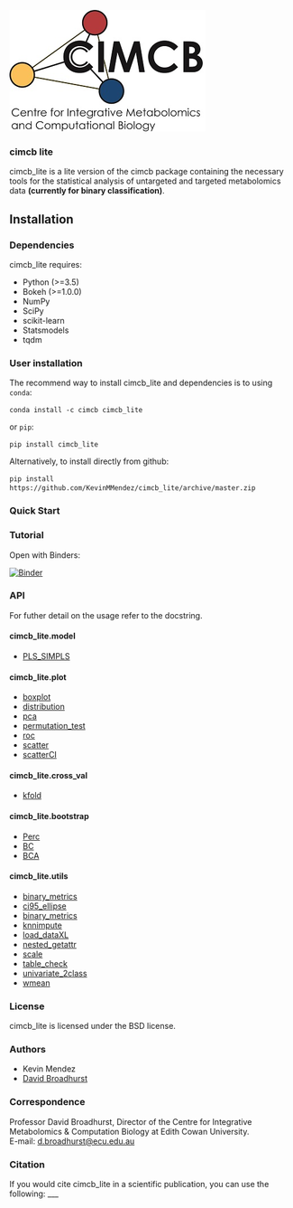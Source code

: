 ![image](cimcb_logo.jpg)
### cimcb lite 
cimcb_lite is a lite version of the cimcb package containing the necessary tools for the statistical analysis of untargeted and targeted metabolomics data **(currently for binary classification)**. 

## Installation

### Dependencies
cimcb_lite requires:
- Python (>=3.5)
- Bokeh (>=1.0.0)
- NumPy
- SciPy
- scikit-learn
- Statsmodels
- tqdm

### User installation
The recommend way to install cimcb_lite and dependencies is to using ``conda``:
```console
conda install -c cimcb cimcb_lite
```
or ``pip``:
```console
pip install cimcb_lite
```
Alternatively, to install directly from github:
```console
pip install https://github.com/KevinMMendez/cimcb_lite/archive/master.zip
```

### Quick Start


### Tutorial
Open with Binders:  

[![Binder](https://mybinder.org/badge_logo.svg)](https://mybinder.org/v2/gh/KevinMMendez/BinderTutorial_Workflow/master?filepath=BinderTutorial_Workflow.ipynb)

### API
For futher detail on the usage refer to the docstring.

#### cimcb_lite.model
- [PLS_SIMPLS](https://github.com/KevinMMendez/cimcb_lite/blob/master/cimcb_lite/model/PLS_SIMPLS.py)

#### cimcb_lite.plot
- [boxplot](https://github.com/KevinMMendez/cimcb_lite/blob/master/cimcb_lite/plot/boxplot.py)
- [distribution](https://github.com/KevinMMendez/cimcb_lite/blob/master/cimcb_lite/plot/distribution.py)
- [pca](https://github.com/KevinMMendez/cimcb_lite/blob/master/cimcb_lite/plot/pca.py)
- [permutation_test](https://github.com/KevinMMendez/cimcb_lite/blob/master/cimcb_lite/plot/permutation_test.py)
- [roc](https://github.com/KevinMMendez/cimcb_lite/blob/master/cimcb_lite/plot/roc.py)
- [scatter](https://github.com/KevinMMendez/cimcb_lite/blob/master/cimcb_lite/plot/scattern.py)
- [scatterCI](https://github.com/KevinMMendez/cimcb_lite/blob/master/cimcb_lite/plot/scatterCI.py)

#### cimcb_lite.cross_val
- [kfold](https://github.com/KevinMMendez/cimcb_lite/blob/master/cimcb_lite/cross_val/kfold.py)

#### cimcb_lite.bootstrap
- [Perc](https://github.com/KevinMMendez/cimcb_lite/blob/master/cimcb_lite/bootstrap/Perc.py)
- [BC](https://github.com/KevinMMendez/cimcb_lite/blob/master/cimcb_lite/bootstrap/BC.py)
- [BCA](https://github.com/KevinMMendez/cimcb_lite/blob/master/cimcb_lite/bootstrap/BCA.py)

#### cimcb_lite.utils
- [binary_metrics](https://github.com/KevinMMendez/cimcb_lite/blob/master/cimcb_lite/utils/binary_metrics.py)
- [ci95_ellipse](https://github.com/KevinMMendez/cimcb_lite/blob/master/cimcb_lite/utils/ci95_ellipse.py)
- [binary_metrics](https://github.com/KevinMMendez/cimcb_lite/blob/master/cimcb_lite/utils/binary_metrics.py)
- [knnimpute](https://github.com/KevinMMendez/cimcb_lite/blob/master/cimcb_lite/utils/knnimpute.py)
- [load_dataXL](https://github.com/KevinMMendez/cimcb_lite/blob/master/cimcb_lite/utils/load_dataXL.py)
- [nested_getattr](https://github.com/KevinMMendez/cimcb_lite/blob/master/cimcb_lite/utils/nested_getattr.py)
- [scale](https://github.com/KevinMMendez/cimcb_lite/blob/master/cimcb_lite/utils/scale.py)
- [table_check](https://github.com/KevinMMendez/cimcb_lite/blob/master/cimcb_lite/utils/table_check.py)
- [univariate_2class](https://github.com/KevinMMendez/cimcb_lite/blob/master/cimcb_lite/utils/univariate_2class.py)
- [wmean](https://github.com/KevinMMendez/cimcb_lite/blob/master/cimcb_lite/utils/wmean.py)

### License
cimcb_lite is licensed under the BSD license. 

### Authors
- Kevin Mendez
- [David Broadhurst](https://scholar.google.ca/citations?user=M3_zZwUAAAAJ&hl=en)

### Correspondence
Professor David Broadhurst, Director of the Centre for Integrative Metabolomics & Computation Biology at Edith Cowan University.  
E-mail: d.broadhurst@ecu.edu.au

### Citation
If you would cite cimcb_lite in a scientific publication, you can use the following: ___
